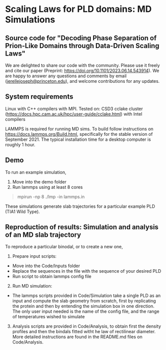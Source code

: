 # Scaling Laws for PLD domains: MD Simulations

## Source code for "Decoding Phase Separation of Prion-Like Domains through Data-Driven Scaling Laws"

We are delighted to share our code with the community. Please use it freely and cite our paper (Preprint: https://doi.org/10.1101/2023.06.14.543914). We are happy to answer any questions and comments by email (jerellejoseph@princeton.edu), and welcome contributions for any updates.

## System requirements

Linux with C++ compilers with MPI. Tested on: CSD3 cclake cluster (https://docs.hpc.cam.ac.uk/hpc/user-guide/cclake.html) with Intel compilers

LAMMPS is required for running MD sims. To build follow instructions on https://docs.lammps.org/Build.html, specifically for the stable version of September 2021. The typical installation time for a desktop computer is roughly 1 hour.

## Demo

To run an example simulation,

1. Move into the demo folder
2. Run lammps using at least 8 cores 

 > mpirun -np 8 ./lmp -in lammps.in

These simulations generate slab trajectories for a particular example PLD (TIA1 Wild Type).

## Reproduction of results: Simulation and analysis of an MD slab trajectory

To reproduce a particular binodal, or to create a new one,

1. Prepare input scripts:
  - Move into the Code/Inputs folder
  - Replace the sequences in the file with the sequence of your desired PLD
  - Run script to obtain lammps config file
2. Run MD simulation:
 - The lammps scripts provided in Code/Simulation take a single PLD as an input and compute the slab geometry from scratch, first by replicating the protein and then by entending the simulation box in one direction. The only user input needed is the name of the config file, and the range of temperatures wished to simulate
3. Analysis scripts are provided in Code/Analysis, to obtain first the density profiles and then the bindals fitted witht he law of rectilinear diameter. More detailed instructions are found in the README.md files on Code/Analysis.

